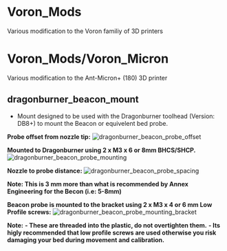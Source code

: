 # Voron_Mods
 Various modification to the Voron familiy of 3D printers
 
# Voron_Mods/Voron_Micron
 Various modification to the Ant-Micron+ (180) 3D printer
 
## dragonburner_beacon_mount
 - Mount designed to be used with the Dragonburner toolhead (Version: DB8+) to mount the Beacon or equivelent bed probe.

**Probe offset from nozzle tip:**
![dragonburner_beacon_probe_offset](https://github.com/Blue-RR/Voron_Mods/assets/71996820/a373d697-df6e-4b41-94dd-1a2cf4acea47)

**Mounted to Dragonburner using 2 x M3 x 6 or 8mm BHCS/SHCP.**
![dragonburner_beacon_probe_mounting](https://github.com/Blue-RR/Voron_Mods/assets/71996820/b188b94d-d5ac-4969-9b17-c54f176b1a6b)

**Nozzle to probe distance:**
![dragonburner_beacon_probe_spacing](https://github.com/Blue-RR/Voron_Mods/assets/71996820/d0dc4d74-9f26-41a5-8c51-e2f070c8c68f)

**Note: This is 3 mm more than what is recommended by Annex Engineering for the Becon (i.e: 5-8mm)**

**Beacon probe is mounted to the bracket using 2 x M3 x 4 or 6 mm Low Profile screws:**
![dragonburner_beacon_probe_mounting_bracket](https://github.com/Blue-RR/Voron_Mods/assets/71996820/e524d561-e323-4816-a844-c5899e8a29ba)

**Note:**
**- These are threaded into the plastic, do not overtighten them.**
**- Its higly recommended that low profile screws are used otherwise you risk damaging your bed during movement and calibration.**
